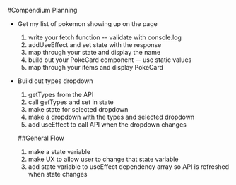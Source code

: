 #Compendium Planning

- Get my list of pokemon showing up on the page

  1. write your fetch function -- validate with console.log
  1. addUseEffect and set state with the response
  1. map through your state and display the name
  1. build out your PokeCard component -- use static values
  1. map through your items and display PokeCard

- Build out types dropdown

  1. getTypes from the API
  1. call getTypes and set in state
  1. make state for selected dropdown
  1. make a dropdown with the types and selected dropdown
  1. add useEffect to call API when the dropdown changes

  ##General Flow

  1. make a state variable
  2. make UX to allow user to change that state variable
  3. add state variable to useEffect dependency array so API is refreshed when state changes
